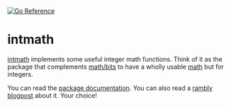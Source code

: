 [![Go Reference](https://pkg.go.dev/badge/chipaca.com/intmath.svg)][package documentation]

# intmath
[intmath] implements some useful integer math functions. Think of it as the
package that complements [math/bits] to have a wholly usable [math] but for
integers.

You can read the [package documentation]. You can also read a [rambly blogpost]
about it. Your choice!

[math]: https://pkg.go.dev/math
[math/bits]: https://pkg.go.dev/math/bits
[intmath]: https://github.com/chipaca/intmath
[package documentation]: https://pkg.go.dev/chipaca.com/intmath
[rambly blogpost]: https://chipaca.com/en/2024/01/integer-math/
